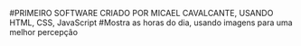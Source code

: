 #PRIMEIRO SOFTWARE CRIADO POR MICAEL CAVALCANTE, USANDO HTML, CSS, JavaScript
#Mostra as horas do dia, usando imagens para uma melhor percepção
